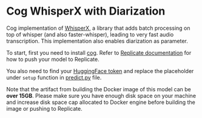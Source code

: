 # Cog WhisperX with Diarization

Cog implementation of [WhisperX](https://github.com/m-bain/whisperX), a library that adds batch processing on top of whisper (and also faster-whisper), leading to very fast audio transcription. This implementation also enables diarization as parameter.

To start, first you need to install [cog](https://github.com/replicate/cog#prerequisites). Refer to [Replicate documentation](https://replicate.com/docs/guides/push-a-model) for how to push your model to Replicate.

You also need to find your [HuggingFace token](https://huggingface.co/settings/tokens) and replace the placeholder under `setup` function in [predict.py](https://github.com/Techming/cog-whisperx-diarization/blob/main/predict.py) file.

Note that the artifact from building the Docker image of this model can be **over 15GB**. Please make sure you have enough disk space on your machine and increase disk space cap allocated to Docker engine before building the image or pushing to Replicate.

